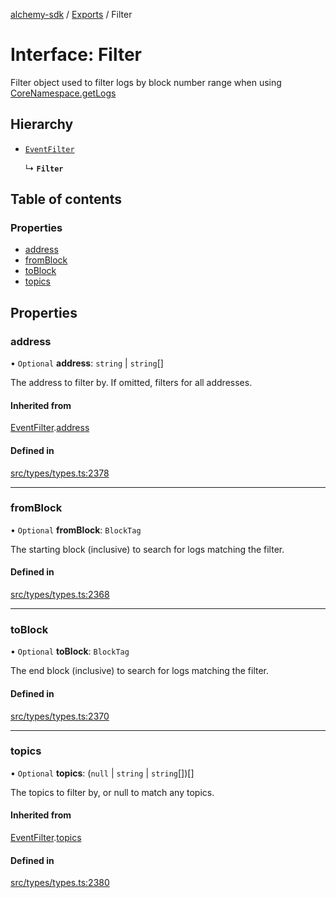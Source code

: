 [alchemy-sdk](../README.md) / [Exports](../modules.md) / Filter

# Interface: Filter

Filter object used to filter logs by block number range when using
[CoreNamespace.getLogs](../classes/CoreNamespace.md#getlogs)

## Hierarchy

- [`EventFilter`](EventFilter.md)

  ↳ **`Filter`**

## Table of contents

### Properties

- [address](Filter.md#address)
- [fromBlock](Filter.md#fromblock)
- [toBlock](Filter.md#toblock)
- [topics](Filter.md#topics)

## Properties

### address

• `Optional` **address**: `string` \| `string`[]

The address to filter by. If omitted, filters for all addresses.

#### Inherited from

[EventFilter](EventFilter.md).[address](EventFilter.md#address)

#### Defined in

[src/types/types.ts:2378](https://github.com/alchemyplatform/alchemy-sdk-js/blob/dc20ee4/src/types/types.ts#L2378)

___

### fromBlock

• `Optional` **fromBlock**: `BlockTag`

The starting block (inclusive) to search for logs matching the filter.

#### Defined in

[src/types/types.ts:2368](https://github.com/alchemyplatform/alchemy-sdk-js/blob/dc20ee4/src/types/types.ts#L2368)

___

### toBlock

• `Optional` **toBlock**: `BlockTag`

The end block (inclusive) to search for logs matching the filter.

#### Defined in

[src/types/types.ts:2370](https://github.com/alchemyplatform/alchemy-sdk-js/blob/dc20ee4/src/types/types.ts#L2370)

___

### topics

• `Optional` **topics**: (``null`` \| `string` \| `string`[])[]

The topics to filter by, or null to match any topics.

#### Inherited from

[EventFilter](EventFilter.md).[topics](EventFilter.md#topics)

#### Defined in

[src/types/types.ts:2380](https://github.com/alchemyplatform/alchemy-sdk-js/blob/dc20ee4/src/types/types.ts#L2380)
